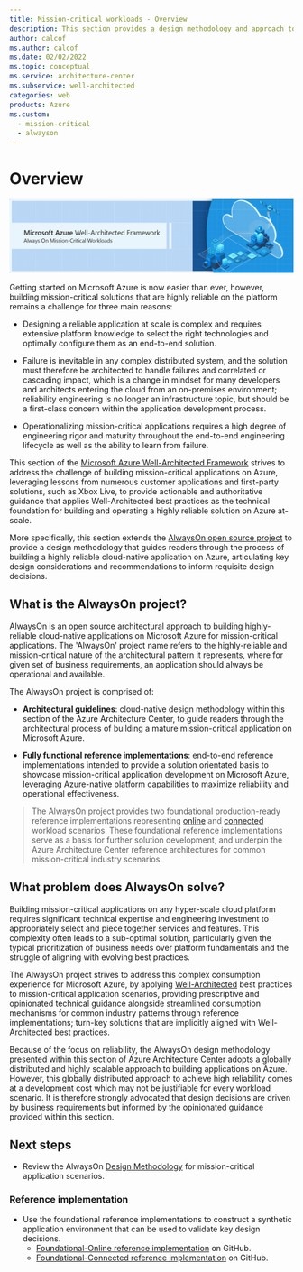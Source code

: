 ```yaml
---
title: Mission-critical workloads - Overview
description: This section provides a design methodology and approach to building highly-reliable applications on Microsoft Azure for mission-critical workloads.
author: calcof
ms.author: calcof
ms.date: 02/02/2022
ms.topic: conceptual
ms.service: architecture-center
ms.subservice: well-architected
categories: web
products: Azure
ms.custom:
  - mission-critical
  - alwayson
---
```


# Overview

![Mission-critical Banner](./images/alwayson-waf-banner.png "Always On Mission Critical Applications")

Getting started on Microsoft Azure is now easier than ever, however, building mission-critical solutions that are highly reliable on the platform remains a challenge for three main reasons:

- Designing a reliable application at scale is complex and requires extensive platform knowledge to select the right technologies and optimally configure them as an end-to-end solution.

- Failure is inevitable in any complex distributed system, and the solution must therefore be architected to handle failures and correlated or cascading impact, which is a change in mindset for many developers and architects entering the cloud from an on-premises environment; reliability engineering is no longer an infrastructure topic, but should be a first-class concern within the application development process.

- Operationalizing mission-critical applications requires a high degree of engineering rigor and maturity throughout the end-to-end engineering lifecycle as well as the ability to learn from failure.

This section of the [Microsoft Azure Well-Architected Framework](/azure/architecture/framework) strives to address the challenge of building mission-critical applications on Azure, leveraging lessons from numerous customer applications and first-party solutions, such as Xbox Live, to provide actionable and authoritative guidance that applies Well-Architected best practices as the technical foundation for building and operating a highly reliable solution on Azure at-scale.

More specifically, this section extends the [AlwaysOn open source project](http://github.com/azure/alwayson) to provide a design methodology that guides readers through the process of building a highly reliable cloud-native application on Azure, articulating key design considerations and recommendations to inform requisite design decisions.

## What is the AlwaysOn project?

AlwaysOn is an open source architectural approach to building highly-reliable cloud-native applications on Microsoft Azure for mission-critical applications. The 'AlwaysOn' project name refers to the highly-reliable and mission-critical nature of the architectural pattern it represents, where for given set of business requirements, an application should always be operational and available. 

The AlwaysOn project is comprised of:

- **Architectural guidelines**: cloud-native design methodology within this section of the Azure Architecture Center, to guide readers through the architectural process of building a mature mission-critical application on Microsoft Azure.

- **Fully functional reference implementations**: end-to-end reference implementations intended to provide a solution orientated basis to showcase mission-critical application development on Microsoft Azure, leveraging Azure-native platform capabilities to maximize reliability and operational effectiveness.

> The AlwaysOn project provides two foundational production-ready reference implementations representing [online](https://github.com/azure/alwayson-foundational-online) and [connected](https://github.com/azure/alwayson-foundational-connected) workload scenarios. These foundational reference implementations serve as a basis for further solution development, and underpin the Azure Architecture Center reference architectures for common mission-critical industry scenarios.

## What problem does AlwaysOn solve?

Building mission-critical applications on any hyper-scale cloud platform requires significant technical expertise and engineering investment to appropriately select and piece together services and features. This complexity often leads to a sub-optimal solution, particularly given the typical prioritization of business needs over platform fundamentals and the struggle of aligning with evolving best practices.

The AlwaysOn project strives to address this complex consumption experience for Microsoft Azure, by applying [Well-Architected](/azure/architecture/framework/) best practices to mission-critical application scenarios, providing prescriptive and opinionated technical guidance alongside streamlined consumption mechanisms for common industry patterns through reference implementations; turn-key solutions that are implicitly aligned with Well-Architected best practices.

Because of the focus on reliability, the AlwaysOn design methodology presented within this section of Azure Architecture Center adopts a globally distributed and highly scalable approach to building applications on Azure. However, this globally distributed approach to achieve high reliability comes at a development cost which may not be justifiable for every workload scenario. It is therefore strongly advocated that design decisions are driven by business requirements but informed by the opinionated guidance provided within this section.

## Next steps

- Review the AlwaysOn [Design Methodology](./alwayson-design-methodology.md) for mission-critical application scenarios.

### Reference implementation

- Use the foundational reference implementations to construct a synthetic application environment that can be used to validate key design decisions. 
  - [Foundational-Online reference implementation](https://github.com/azure/alwayson-foundational-online) on GitHub.
  - [Foundational-Connected reference implementation](https://github.com/azure/alwayson-foundational-connected) on GitHub.
